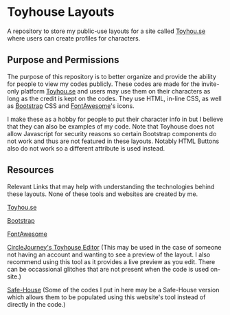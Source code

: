 # Toyhouse Layouts
A repository to store my public-use layouts for a site called [Toyhou.se](https://toyhou.se) where users can create profiles for characters.

## Purpose and Permissions
The purpose of this repository is to better organize and provide the ability for people to view my codes publicly. These codes are made for the invite-only platform [Toyhou.se](https://toyhou.se) and users may use them on their characters as long as the credit is kept on the codes. They use HTML, in-line CSS, as well as [Bootstrap](https://getbootstrap.com/docs/5.0/getting-started/introduction/) CSS and [FontAwesome](https://fontawesome.com/)'s icons. 

I make these as a hobby for people to put their character info in but I believe that they can also be examples of my code. Note that Toyhouse does not allow Javascript for security reasons so certain Bootstrap components do not work and thus are not featured in these layouts. Notably HTML Buttons also do not work so a different attribute is used instead.

## Resources

Relevant Links that may help with understanding the technologies behind these layouts. None of these tools and websites are created by me.

[Toyhou.se](https://toyhou.se)

[Bootstrap](https://getbootstrap.com/docs/5.0/getting-started/introduction/)

[FontAwesome](https://fontawesome.com/)

[CircleJourney's Toyhouse Editor](https://th.circlejourney.net/) (This may be used in the case of someone not having an account and wanting to see a preview of the layout. I also recommend using this tool as it provides a live preview as you edit. There can be occassional glitches that are not present when the code is used on-site.)

[Safe-House](https://safehou-se.vercel.app/) (Some of the codes I put in here may be a Safe-House version which allows them to be populated using this website's tool instead of directly in the code.)
